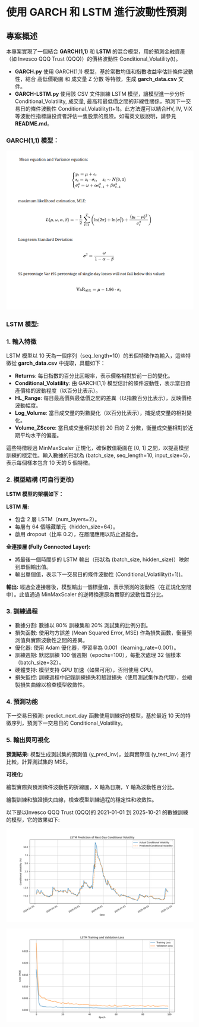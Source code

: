 # 使用 GARCH 和 LSTM 進行波動性預測

## 專案概述

本專案實現了一個結合 **GARCH(1,1)** 和 **LSTM** 的混合模型，用於預測金融資產（如 Invesco QQQ Trust (QQQ)）的價格波動性 Conditional_Volatility(t)。
- **GARCH.py** 使用 GARCH(1,1) 模型，基於常數均值和指數收益率估計條件波動性，結合 高低價範圍 和 成交量 Z 分數 等特徵，生成 **garch_data.csv** 文件。
- **GARCH-LSTM.py** 使用該 CSV 文件訓練 LSTM 模型，讓模型進一步分析Conditional_Volatility, 成交量, 最高和最低價之間的非線性關係，預測下一交易日的條件波動性 Conditional_Volatility(t+1)。此方法還可以結合HV, IV, VIX等波動性指標讓投資者評估一隻股票的風險。如需英文版說明，請參見 **README.md**。

### GARCH(1,1) 模型：

![GARCH(1,1) 模型公式](figue/GARCH_equation.png)


### LSTM 模型:

### 1. 輸入特徵

LSTM 模型以 10 天為一個序列（seq_length=10）的五個特徵作為輸入，這些特徵從 **garch_data.csv** 中提取，具體如下：

- **Returns**: 每日指數的百分比回報率，表示價格相對於前一日的變化。
- **Conditional_Volatility**: 由 GARCH(1,1) 模型估計的條件波動性，表示當日資產價格的波動程度（以百分比表示）。
- **HL_Range**: 每日最高價與最低價之間的差異（以指數百分比表示），反映價格波動幅度。
- **Log_Volume**: 當日成交量的對數變化（以百分比表示），捕捉成交量的相對變化。
- **Volume_ZScore**: 當日成交量相對於前 20 日的 Z 分數，衡量成交量相對於近期平均水平的偏差。

這些特徵經過 MinMaxScaler 正規化，確保數值範圍在 [0, 1] 之間，以提高模型訓練的穩定性。輸入數據的形狀為 (batch_size, seq_length=10, input_size=5)，表示每個樣本包含 10 天的 5 個特徵。

### 2. 模型結構 (可自行更改)

**LSTM 模型的架構如下：**

**LSTM 層:**

- 包含 2 層 LSTM（num_layers=2）。
- 每層有 64 個隱藏單元（hidden_size=64）。
- 啟用 dropout（比率 0.2），在層間應用以防止過擬合。

**全連接層 (Fully Connected Layer):**

- 將最後一個時間步的 LSTM 輸出（形狀為 (batch_size, hidden_size)）映射到單個輸出值。
- 輸出單個值，表示下一交易日的條件波動性 (Conditional_Volatility(t+1))。

**輸出:** 經過全連接層後，模型輸出一個標量值，表示預測的波動性（在正規化空間中）。此值通過 MinMaxScaler 的逆轉換還原為實際的波動性百分比。

### 3. 訓練過程

- 數據分割: 數據以 80% 訓練集和 20% 測試集的比例分割。
- 損失函數: 使用均方誤差 (Mean Squared Error, MSE) 作為損失函數，衡量預測值與實際波動性之間的差異。
- 優化器: 使用 Adam 優化器，學習率為 0.001（learning_rate=0.001）。
- 訓練週期: 默認訓練 100 個週期（epochs=100），每批次處理 32 個樣本（batch_size=32）。
- 硬體支持: 模型支持 GPU 加速（如果可用），否則使用 CPU。
- 損失監控: 訓練過程中記錄訓練損失和驗證損失（使用測試集作為代理），並繪製損失曲線以檢查模型收斂性。

### 4. 預測功能

下一交易日預測: predict_next_day 函數使用訓練好的模型，基於最近 10 天的特徵序列，預測下一交易日的 Conditional_Volatility。

### 5. 輸出與可視化

**預測結果:** 模型生成測試集的預測值 (y_pred_inv)，並與實際值 (y_test_inv) 進行比較，計算測試集的 MSE。

**可視化:**

繪製實際與預測條件波動性的折線圖，X 軸為日期，Y 軸為波動性百分比。


繪製訓練和驗證損失曲線，檢查模型訓練過程的穩定性和收斂性。

以下是以Invesco QQQ Trust (QQQ)的 2021-01-01 到 2025-10-21 的數據訓練的模型，它的效果如下:

![performance1](figue/performance1.png)

![performance2](figue/performance2.png)


